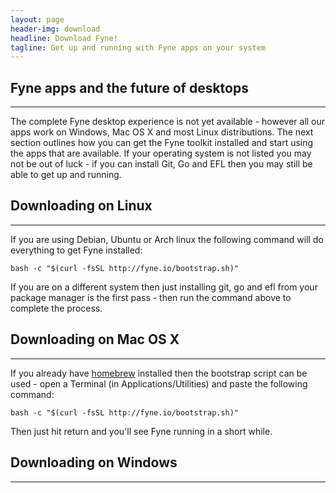 ```yaml
---
layout: page
header-img: download
headline: Download Fyne!
tagline: Get up and running with Fyne apps on your system
---
```


<section class="bg-primary" id="about">
<div class="container">
<div class="row">
<div class="col-lg-12 text-center" markdown="1">

## Fyne apps and the future of desktops
<hr class="light">

The complete Fyne desktop experience is not yet available - however all our
apps work on Windows, Mac OS X and most Linux distributions.
The next section outlines how you can get the Fyne toolkit installed and start
using the apps that are available. If your operating system is not listed you
may not be out of luck - if you can install Git, Go and EFL then you may still
be able to get up and running.

</div>
</div>
</div>
</section>

<div class="container">
<div class="row">
<div id="dl-linux" class="col-lg-12 text-center" markdown="1">

## Downloading on Linux
---

If you are using Debian, Ubuntu or Arch linux the following command will
do everything to get Fyne installed:

    bash -c "$(curl -fsSL http://fyne.io/bootstrap.sh)"

If you are on a different system then just installing git, go and efl from
your package manager is the first pass - then run the command above to complete
the process.

</div>
<div id="dl-mac" class="col-lg-12 text-center" markdown="1">

## Downloading on Mac OS X
---

If you already have [homebrew](https://brew.sh) installed then the bootstrap
script can be used - open a Terminal (in Applications/Utilities) and paste the
following command: 

    bash -c "$(curl -fsSL http://fyne.io/bootstrap.sh)"

Then just hit return and you'll see Fyne running in a short while.

</div>
<div id="dl-win" class="col-lg-12 text-center" markdown="1">

## Downloading on Windows
---

</div>
</div>
</div>

<script>
if (navigator.appVersion.indexOf("Win")==-1)
  document.getElementById('dl-win').style.display = "none";
if (navigator.appVersion.indexOf("Mac")==-1)
  document.getElementById('dl-mac').style.display = "none";
if (navigator.appVersion.indexOf("Linux")==-1)
  document.getElementById('dl-linux').style.display = "none";
</script>
